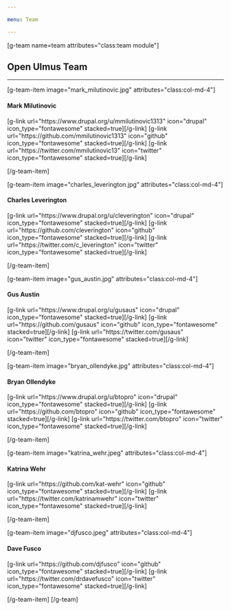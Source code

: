 ```yaml
---

menu: Team

---
```


[g-team name=team attributes="class:team module"]

## Open Ulmus Team
___

[g-team-item image="mark_milutinovic.jpg" attributes="class:col-md-4"]
#### Mark Milutinovic
<div class="item-social">
[g-link url="https://www.drupal.org/u/mmilutinovic1313" icon="drupal" icon_type="fontawesome" stacked=true][/g-link]
[g-link url="https://github.com/mmilutinovic1313" icon="github" icon_type="fontawesome" stacked=true][/g-link]
[g-link url="https://twitter.com/mmilutinovic13" icon="twitter" icon_type="fontawesome" stacked=true][/g-link]
</div>

[/g-team-item]

[g-team-item image="charles_leverington.jpg" attributes="class:col-md-4"]
#### Charles Leverington
<div class="item-social">
[g-link url="https://www.drupal.org/u/cleverington" icon="drupal" icon_type="fontawesome" stacked=true][/g-link]
[g-link url="https://github.com/cleverington" icon="github" icon_type="fontawesome" stacked=true][/g-link]
[g-link url="https://twitter.com/c_leverington" icon="twitter" icon_type="fontawesome" stacked=true][/g-link]
</div>

[/g-team-item]

[g-team-item image="gus_austin.jpg" attributes="class:col-md-4"]
#### Gus Austin
<div class="item-social">
[g-link url="https://www.drupal.org/u/gusaus" icon="drupal" icon_type="fontawesome" stacked=true][/g-link]
[g-link url="https://github.com/gusaus" icon="github" icon_type="fontawesome" stacked=true][/g-link]
[g-link url="https://twitter.com/gusaus" icon="twitter" icon_type="fontawesome" stacked=true][/g-link]
</div>

[/g-team-item]

[g-team-item image="bryan_ollendyke.jpg" attributes="class:col-md-4"]
#### Bryan Ollendyke
<div class="item-social">
[g-link url="https://www.drupal.org/u/btopro" icon="drupal" icon_type="fontawesome" stacked=true][/g-link]
[g-link url="https://github.com/btopro" icon="github" icon_type="fontawesome" stacked=true][/g-link]
[g-link url="https://twitter.com/btopro" icon="twitter" icon_type="fontawesome" stacked=true][/g-link]
</div>

[/g-team-item]

[g-team-item image="katrina_wehr.jpeg" attributes="class:col-md-4"]
#### Katrina Wehr
<div class="item-social">
[g-link url="https://github.com/kat-wehr" icon="github" icon_type="fontawesome" stacked=true][/g-link]
[g-link url="https://twitter.com/katrinamwehr" icon="twitter" icon_type="fontawesome" stacked=true][/g-link]
</div>

[/g-team-item]

[g-team-item image="djfusco.jpeg" attributes="class:col-md-4"]
#### Dave Fusco
<div class="item-social">
[g-link url="https://github.com/djfusco" icon="github" icon_type="fontawesome" stacked=true][/g-link]
[g-link url="https://twitter.com/drdavefusco" icon="twitter" icon_type="fontawesome" stacked=true][/g-link]
</div>

[/g-team-item]
[/g-team]

<section>
<div class="container">
<div class="row">
<div class="col-md-12">
<script src="https://opencollective.com/openulmus/banner.js"></script>
</div>
</div>
</section>
